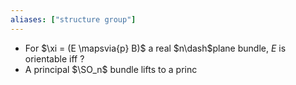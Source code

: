 ```yaml
---
aliases: ["structure group"]
---
```


- For $\xi = (E \mapsvia{p} B)$ a real $n\dash$plane bundle, $E$ is orientable iff $?$
- A principal $\SO_n$ bundle lifts to a princ